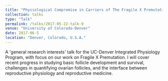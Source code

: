 ```yaml
---
title: "Physiological Compromise in Carriers of The Fragile X Premutation: Lessons from the Ovary"
collection: talks
type: "Talk"
permalink: /talks/2017-05-22-talk-9
venue: "University of Colorado-Denver"
date: 2017-06-5
location: "Denver, Colorado, U.S.A."
---
```


A 'general research interests' talk for the UC-Denver Integrated Physiology Program, with focus on our work on Fragile X Premutation. I will cover recent progress in studying basic follicle development and survival, challenges in quantifying ovarian follicles, and the interface between reproductive physiology and reproductive medicine.
